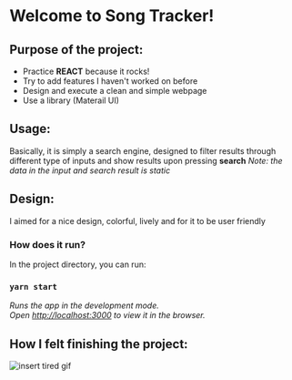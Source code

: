 # Welcome to Song Tracker!

## Purpose of the project:

- Practice **REACT** because it rocks!
- Try to add features I haven't worked on before
- Design and execute a clean and simple webpage
- Use a library (Materail UI)

## Usage:
Basically, it is simply a search engine, designed to filter results through different type of inputs and show results upon pressing **search**
*Note: the data in the input and search result is static*

## Design:
I aimed for a nice design, colorful, lively and for it to be user friendly


### How does it run? 
 In the project directory, you can run:

### `yarn start`

*Runs the app in the development mode.\
Open [http://localhost:3000](http://localhost:3000) to view it in the browser.*

## How I felt finishing the project:

![insert tired gif](https://tenor.com/bbIxc.gif)





